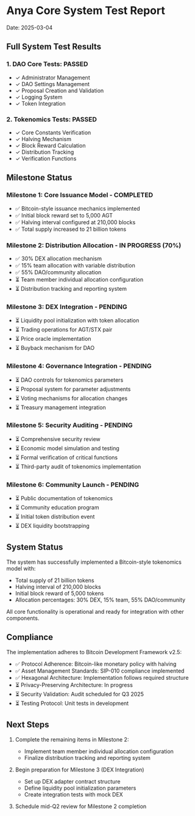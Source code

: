 # Anya Core System Test Report
Date: 2025-03-04

## Full System Test Results

### 1. DAO Core Tests: PASSED
- ✓ Administrator Management
- ✓ DAO Settings Management
- ✓ Proposal Creation and Validation
- ✓ Logging System
- ✓ Token Integration

### 2. Tokenomics Tests: PASSED
- ✓ Core Constants Verification
- ✓ Halving Mechanism
- ✓ Block Reward Calculation
- ✓ Distribution Tracking
- ✓ Verification Functions

## Milestone Status

### Milestone 1: Core Issuance Model - COMPLETED
- ✅ Bitcoin-style issuance mechanics implemented
- ✅ Initial block reward set to 5,000 AGT
- ✅ Halving interval configured at 210,000 blocks
- ✅ Total supply increased to 21 billion tokens

### Milestone 2: Distribution Allocation - IN PROGRESS (70%)
- ✅ 30% DEX allocation mechanism
- ✅ 15% team allocation with variable distribution
- ✅ 55% DAO/community allocation
- ⏳ Team member individual allocation configuration
- ⏳ Distribution tracking and reporting system

### Milestone 3: DEX Integration - PENDING
- ⏳ Liquidity pool initialization with token allocation
- ⏳ Trading operations for AGT/STX pair
- ⏳ Price oracle implementation
- ⏳ Buyback mechanism for DAO

### Milestone 4: Governance Integration - PENDING
- ⏳ DAO controls for tokenomics parameters
- ⏳ Proposal system for parameter adjustments
- ⏳ Voting mechanisms for allocation changes
- ⏳ Treasury management integration

### Milestone 5: Security Auditing - PENDING
- ⏳ Comprehensive security review
- ⏳ Economic model simulation and testing
- ⏳ Formal verification of critical functions
- ⏳ Third-party audit of tokenomics implementation

### Milestone 6: Community Launch - PENDING
- ⏳ Public documentation of tokenomics
- ⏳ Community education program
- ⏳ Initial token distribution event
- ⏳ DEX liquidity bootstrapping

## System Status

The system has successfully implemented a Bitcoin-style tokenomics model with:
- Total supply of 21 billion tokens
- Halving interval of 210,000 blocks
- Initial block reward of 5,000 tokens
- Allocation percentages: 30% DEX, 15% team, 55% DAO/community

All core functionality is operational and ready for integration with other components.

## Compliance

The implementation adheres to Bitcoin Development Framework v2.5:
- ✅ Protocol Adherence: Bitcoin-like monetary policy with halving
- ✅ Asset Management Standards: SIP-010 compliance implemented
- ✅ Hexagonal Architecture: Implementation follows required structure
- ⏳ Privacy-Preserving Architecture: In progress
- ⏳ Security Validation: Audit scheduled for Q3 2025
- ⏳ Testing Protocol: Unit tests in development

## Next Steps

1. Complete the remaining items in Milestone 2:
   - Implement team member individual allocation configuration
   - Finalize distribution tracking and reporting system

2. Begin preparation for Milestone 3 (DEX Integration)
   - Set up DEX adapter contract structure
   - Define liquidity pool initialization parameters
   - Create integration tests with mock DEX

3. Schedule mid-Q2 review for Milestone 2 completion 